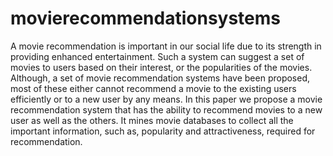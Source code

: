 # movierecommendationsystems
A movie recommendation is important in our social life due to its strength in providing enhanced entertainment. Such a system can suggest a set of movies to users based on their interest, or the popularities of the movies. Although, a set of movie recommendation systems have been proposed, most of these either cannot recommend a movie to the existing users efficiently or to a new user by any means. In this paper we propose a movie recommendation system that has the ability to recommend movies to a new user as well as the others. It mines movie databases to collect all the important information, such as, popularity and attractiveness, required for recommendation.
